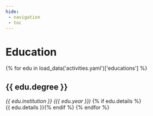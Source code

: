 ```yaml
---
hide:
 - navigation
 - toc
---
```

# Education
{% for edu in load_data('activities.yaml')['educations'] %}
## {{ edu.degree }}
*{{ edu.institution }} ({{ edu.year }})*
{% if edu.details %}<br>{{ edu.details }}{% endif %}
{% endfor %}
